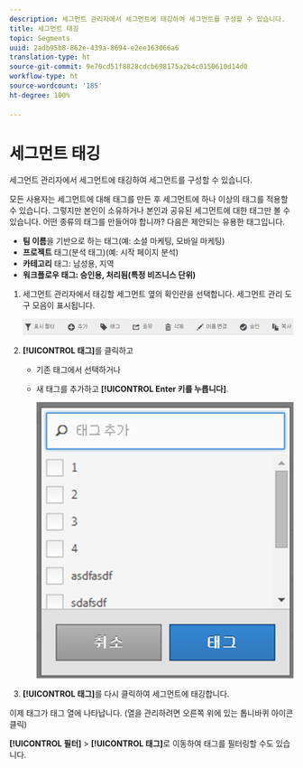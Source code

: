 ```yaml
---
description: 세그먼트 관리자에서 세그먼트에 태깅하여 세그먼트를 구성할 수 있습니다.
title: 세그먼트 태깅
topic: Segments
uuid: 2adb95b8-862e-439a-8694-e2ee163066a6
translation-type: ht
source-git-commit: 9e70cd51f8828cdcb698175a2b4c0150610d14d0
workflow-type: ht
source-wordcount: '185'
ht-degree: 100%

---
```



# 세그먼트 태깅

세그먼트 관리자에서 세그먼트에 태깅하여 세그먼트를 구성할 수 있습니다.

모든 사용자는 세그먼트에 대해 태그를 만든 후 세그먼트에 하나 이상의 태그를 적용할 수 있습니다. 그렇지만 본인이 소유하거나 본인과 공유된 세그먼트에 대한 태그만 볼 수 있습니다. 어떤 종류의 태그를 만들어야 합니까? 다음은 제안되는 유용한 태그입니다.

* **팀 이름**&#x200B;을 기반으로 하는 태그(예: 소셜 마케팅, 모바일 마케팅)
* **프로젝트** 태그(분석 태그)(예: 시작 페이지 분석)
* **카테고리** 태그: 남성용, 지역
* **워크플로우 태그: 승인용, 처리됨(특정 비즈니스 단위)**

1. 세그먼트 관리자에서 태깅할 세그먼트 옆의 확인란을 선택합니다. 세그먼트 관리 도구 모음이 표시됩니다. 

   ![](assets/segment_mgmt_toolbar.png)

1. **[!UICONTROL 태그]**&#x200B;를 클릭하고

   * 기존 태그에서 선택하거나
   * 새 태그를 추가하고 **[!UICONTROL Enter 키를 누릅니다]**.

      ![](assets/tagging_ui.png)

1. **[!UICONTROL 태그]**&#x200B;를 다시 클릭하여 세그먼트에 태깅합니다.

이제 태그가 태그 열에 나타납니다. (열을 관리하려면 오른쪽 위에 있는 톱니바퀴 아이콘 클릭)

**[!UICONTROL 필터]** > **[!UICONTROL 태그]**&#x200B;로 이동하여 태그를 필터링할 수도 있습니다.
